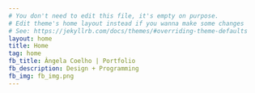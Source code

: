```yaml
---
# You don't need to edit this file, it's empty on purpose.
# Edit theme's home layout instead if you wanna make some changes
# See: https://jekyllrb.com/docs/themes/#overriding-theme-defaults
layout: home
title: Home
tag: home
fb_title: Ângela Coelho | Portfolio
fb_description: Design + Programming
fb_img: fb_img.png
---
```

